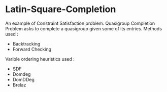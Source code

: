 # Latin-Square-Completion

An example of Constraint Satisfaction problem. Quasigroup Completion Problem asks to complete a quasigroup given some of its entries. Methods used :
- Backtracking
- Forward Checking

Varible ordering heuristics used :
- SDF
- Domdeg
- DomDDeg
- Brelaz
